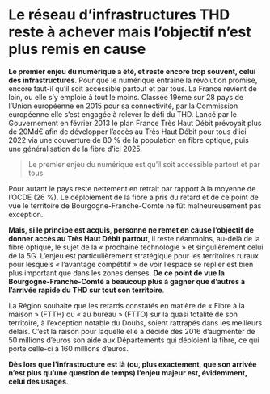 # Le réseau d’infrastructures THD reste à achever mais l’objectif n’est plus remis en cause

**Le premier enjeu du numérique a été, et reste encore trop souvent, celui des infrastructures**. Pour que le numérique entraîne la révolution promise, encore faut-il qu’il soit accessible partout et par tous. La France revient de loin, ou elle s’y emploie à tout le moins. Classée 19ème sur 28 pays de l’Union européenne en 2015 pour sa connectivité, par la Commission européenne elle s’est engagée à relever le défi du THD. Lancé par le Gouvernement en février 2013 le plan France Très Haut Débit prévoyait plus de 20Md€ afin de développer l’accès au Très Haut Débit pour tous d’ici 2022 via une couverture de 80 % de la population en fibre optique, puis une généralisation de la fibre d’ici 2025.

> Le premier enjeu du numérique est qu’il soit accessible partout et par tous

Pour autant le pays reste nettement en retrait par rapport à la moyenne de l’OCDE \(26 %\). Le déploiement de la fibre a pris du retard et de ce point de vue le territoire de Bourgogne-Franche-Comté ne fût malheureusement pas exception.

**Mais, si le principe est acquis, personne ne remet en cause l’objectif de donner accès au Très Haut Débit partout**, il reste néanmoins, au-delà de la fibre optique, le sujet de la « prochaine technologie » et singulièrement celui de la 5G. L’enjeu est particulièrement stratégique pour les territoires ruraux pour lesquels « l’avantage compétitif » de voir l’espace se replier est bien plus important que dans les zones denses. **De ce point de vue la Bourgogne-Franche-Comté a beaucoup plus à gagner que d’autres à l’arrivée rapide du THD sur tout son territoire**.

La Région souhaite que les retards constatés en matière de « Fibre à la maison » \(FTTH\) ou « au bureau » \(FTTO\) sur la quasi totalité de son territoire, à l’exception notable du Doubs, soient rattrapés dans les meilleurs délais. C’est la raison pour laquelle elle a décidé dès 2016 d’augmenter de 50 millions d’euros son aide aux Départements qui déploient la fibre, ce qui porte celle-ci à 160 millions d’euros.

**Dès lors que l’infrastructure est là \(ou, plus exactement, que son arrivée n’est plus qu’une question de temps\) l’enjeu majeur est, évidemment, celui des usages**.

